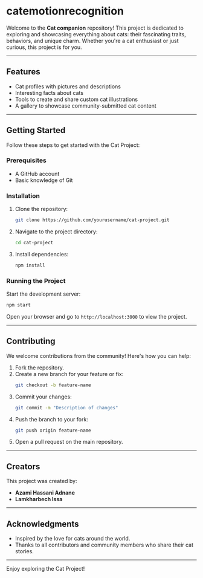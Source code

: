 # catemotionrecognition

Welcome to the **Cat companion** repository! This project is dedicated to exploring and showcasing everything about cats: their fascinating traits, behaviors, and unique charm. Whether you're a cat enthusiast or just curious, this project is for you.

---

## Features
- Cat profiles with pictures and descriptions
- Interesting facts about cats
- Tools to create and share custom cat illustrations
- A gallery to showcase community-submitted cat content

---

## Getting Started

Follow these steps to get started with the Cat Project:

### Prerequisites
- A GitHub account
- Basic knowledge of Git

### Installation
1. Clone the repository:
   ```bash
   git clone https://github.com/yourusername/cat-project.git
   ```
2. Navigate to the project directory:
   ```bash
   cd cat-project
   ```
3. Install dependencies:
   ```bash
   npm install
   ```

### Running the Project
Start the development server:
```bash
npm start
```

Open your browser and go to `http://localhost:3000` to view the project.

---

## Contributing

We welcome contributions from the community! Here's how you can help:

1. Fork the repository.
2. Create a new branch for your feature or fix:
   ```bash
   git checkout -b feature-name
   ```
3. Commit your changes:
   ```bash
   git commit -m "Description of changes"
   ```
4. Push the branch to your fork:
   ```bash
   git push origin feature-name
   ```
5. Open a pull request on the main repository.

---

## Creators
This project was created by:
- **Azami Hassani Adnane**
- **Lamkharbech Issa**

---

## Acknowledgments
- Inspired by the love for cats around the world.
- Thanks to all contributors and community members who share their cat stories.

---

Enjoy exploring the Cat Project!
